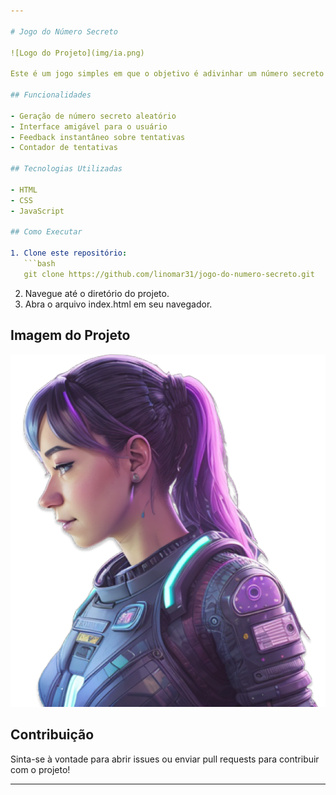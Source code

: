 ```yaml
---

# Jogo do Número Secreto

![Logo do Projeto](img/ia.png)

Este é um jogo simples em que o objetivo é adivinhar um número secreto gerado aleatoriamente. O projeto foi desenvolvido utilizando HTML, CSS e JavaScript.

## Funcionalidades

- Geração de número secreto aleatório
- Interface amigável para o usuário
- Feedback instantâneo sobre tentativas
- Contador de tentativas

## Tecnologias Utilizadas

- HTML
- CSS
- JavaScript

## Como Executar

1. Clone este repositório:
   ```bash
   git clone https://github.com/linomar31/jogo-do-numero-secreto.git
   ```
2. Navegue até o diretório do projeto.
3. Abra o arquivo index.html em seu navegador.

## Imagem do Projeto

![Imagem do projeto](img/ia.png)

## Contribuição

Sinta-se à vontade para abrir issues ou enviar pull requests para contribuir com o projeto!

---
```

